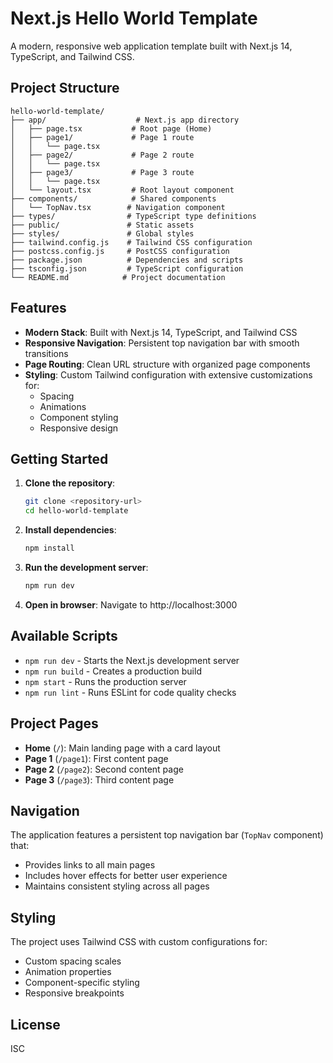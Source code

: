 # Next.js Hello World Template

A modern, responsive web application template built with Next.js 14, TypeScript, and Tailwind CSS.

## Project Structure

```
hello-world-template/
├── app/                    # Next.js app directory
│   ├── page.tsx           # Root page (Home)
│   ├── page1/             # Page 1 route
│   │   └── page.tsx
│   ├── page2/             # Page 2 route
│   │   └── page.tsx
│   ├── page3/             # Page 3 route
│   │   └── page.tsx
│   └── layout.tsx         # Root layout component
├── components/            # Shared components
│   └── TopNav.tsx        # Navigation component
├── types/                # TypeScript type definitions
├── public/               # Static assets
├── styles/               # Global styles
├── tailwind.config.js    # Tailwind CSS configuration
├── postcss.config.js     # PostCSS configuration
├── package.json          # Dependencies and scripts
├── tsconfig.json         # TypeScript configuration
└── README.md            # Project documentation
```

## Features

- **Modern Stack**: Built with Next.js 14, TypeScript, and Tailwind CSS
- **Responsive Navigation**: Persistent top navigation bar with smooth transitions
- **Page Routing**: Clean URL structure with organized page components
- **Styling**: Custom Tailwind configuration with extensive customizations for:
  - Spacing
  - Animations
  - Component styling
  - Responsive design

## Getting Started

1. **Clone the repository**:
   ```bash
   git clone <repository-url>
   cd hello-world-template
   ```

2. **Install dependencies**:
   ```bash
   npm install
   ```

3. **Run the development server**:
   ```bash
   npm run dev
   ```

4. **Open in browser**:
   Navigate to http://localhost:3000

## Available Scripts

- `npm run dev` - Starts the Next.js development server
- `npm run build` - Creates a production build
- `npm start` - Runs the production server
- `npm run lint` - Runs ESLint for code quality checks

## Project Pages

- **Home** (`/`): Main landing page with a card layout
- **Page 1** (`/page1`): First content page
- **Page 2** (`/page2`): Second content page
- **Page 3** (`/page3`): Third content page

## Navigation

The application features a persistent top navigation bar (`TopNav` component) that:
- Provides links to all main pages
- Includes hover effects for better user experience
- Maintains consistent styling across all pages

## Styling

The project uses Tailwind CSS with custom configurations for:
- Custom spacing scales
- Animation properties
- Component-specific styling
- Responsive breakpoints

## License

ISC